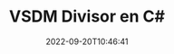 ---
############################# Static ############################
layout: "auto-gen-merger"
date: 2022-09-20T10:46:41
draft: false
otherformats: docx dot dotm dotx epub html mht mhtml odp ods odt one otp ott pdf pps

############################# Head ############################
head_title: "Dividir VSDM en varios archivos en C#"
head_description: "Divida un solo archivo VSDM en varios archivos según los números de página, los intervalos de página, las páginas pares o impares mediante la API de fusión de documentos."

############################# Header ############################
title: "VSDM Divisor en C#"
description: "Divida VSDM con unas pocas líneas de código .NET."
bg_image: "https://cms.admin.containerize.com/templates/aspose/App_Themes/V3/images/bg/header1.png"
bg_overlay: false
button:
    enable: true
    icon: "fas fa-arrow-down"
    label: "Descargue prueba gratis"
    link: "https://downloads.groupdocs.com/merger/net"

############################# SubMenu ############################
submenu:
    enable: true

    left:
        img_alt: "GroupDocs.Merger for .NET"
        image: "https://cms.admin.containerize.com/templates/groupdocs/images/product-logos/90x90-noborder/groupdocs-merger-net.png"
        product: "GroupDocs.Merger"
        platform: ".NET"

    middle:
        button:

            # button loop
            - link: "https://apireference.groupdocs.com/merger/net"
              text: "Referencia de la API"

            # button loop
            - link: "https://github.com/groupdocs-merger"
              text: "Ejemplos de código"

            # button loop
            - link: "https://products.groupdocs.app/merger/family"
              text: "demostraciones en vivo"

            # button loop
            - link: "https://purchase.groupdocs.com/pricing/merger/net"
              text: "Precios"

    right:
        link_download: "https://downloads.groupdocs.com/merger"
        link_learn: "https://docs.groupdocs.com/merger/net"
        link_buy: "https://purchase.groupdocs.com"

############################# About ############################
about:
    enable: true
    title: "Acerca de la API de GroupDocs.Merger for .NET"
    content: |
        La biblioteca [GroupDocs.Merger for .NET](/es/merger/net/) ofrece una solución simple para fusionar y dividir de forma segura entre una amplia gama de formatos de documentos, incluidos PDF, Microsoft Office (Word, Excel, PowerPoint, OneNote), OpenDocument, HTML, imágenes y muchos otros dentro de las aplicaciones de .NET. Al agregar solo unas pocas líneas del código, realice varias operaciones de documentos, como mover, eliminar, rotar, intercambiar, extraer o cambiar la orientación de las páginas dentro de los documentos. La API de combinación de documentos también admite la vista previa de páginas de documentos como una imagen para analizar la estructura, el formato y el contenido del documento en la página.
        
        GroupDocs.Merger API es una opción correcta para soluciones corporativas que necesitan funciones de división de archivos. Estas API son compatibles con todos los principales sistemas operativos y plataformas, incluido .NET Framework, .NET Standard, .NET Core, Mono.

############################# Steps ############################
steps:
    enable: true
    title_left: "Dividir VSDM páginas de archivos en .NET"
    content_left: |
        [GroupDocs.Merger for .NET](/es/merger/net/) facilita a los desarrolladores de C# dividir un único archivo VSDM en varios archivos resultantes mediante la implementación de un unos sencillos pasos.
        
        * Inicialice **SplitOptions** con el formato de ruta de los archivos de salida.
        * Cree una nueva instancia de **Merger** y pase la ruta del documento de origen como parámetro del constructor.
        * Llame a **Split** y pase el objeto **SplitOptions** para guardar los documentos resultantes.

    title_right: "Requisitos del sistema"
    content_right: |
        Las API de GroupDocs.Merger for .NET son compatibles con todas las principales plataformas y sistemas operativos. Antes de ejecutar el código a continuación, asegúrese de tener instalados los siguientes requisitos previos en su sistema.

        * Sistemas operativos: Microsoft Windows, Linux, Mac OS
        * Entornos de desarrollo: Visual Studio, Xamarin, MonoDevelop
        * Marcos: .NET Framework, .NET Standard, .NET Core, Mono
        * Descarga la última versión de GroupDocs.Merger for .NET de [NuGet](https://www.nuget.org/packages/groupdocs.merger)
         
    code: |
     {{% merger/additional-styles %}}
     {{< merger/code-merger title="Cómo dividir archivos VSDM usando el código de ejemplo C#">}}

        ```csharp    
        // Divida el archivo VSDM usando GroupDocs.Merger API
        string filePath = "input.vsdm";
        string filePathOut = "output.vsdm";

        // Inicialice la clase SplitOptions con el formato de ruta de los archivos de salida
        SplitOptions splitOptions = new SplitOptions(filePathOut, new int[] { 3, 6, 8 });

        // Crear una instancia de Fusión con el documento de entrada VSDM
        using (Merger merger = new Merger(filePath))
          {
            // Llame al método Split y pase el objeto SplitOptions para guardar los documentos resultantes
            merger.Split(splitOptions);
          }
        ```
     {{< /merger/code-merger >}}

############################# Demos ############################
demos:
    enable: true
    title: "Demostraciones en vivo: dividir VSDM archivo en línea"
    content: |
       Divida el archivo VSDM ahora mismo visitando el sitio web [GroupDocs.Merger Live Demos](https://products.groupdocs.app/splitter/vsdm).
       La demostración en vivo tiene los siguientes beneficios.
        
############################# About Formats ############################
about_formats:
    enable: true

############################# More Formats ############################
more_formats:
    enable: true
    title: "Dividir archivo de otros formatos"
    content: |
        .NET fusión de documentos y API dividida para formatos de archivo e imágenes. Divida algunos de los formatos de archivo populares como se indica a continuación.

############################# Back to top ###############################
back_to_top:
    enable: true
---